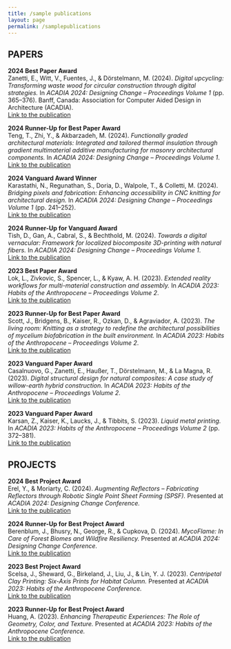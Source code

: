 ```yaml
---
title: /sample publications
layout: page
permalink: /samplepublications
---
```


## PAPERS

**2024 Best Paper Award**  
Zanetti, E., Witt, V., Fuentes, J., & Dörstelmann, M. (2024). *Digital upcycling: Transforming waste wood for circular construction through digital strategies.* In *ACADIA 2024: Designing Change – Proceedings Volume 1* (pp. 365–376). Banff, Canada: Association for Computer Aided Design in Architecture (ACADIA).  
[Link to the publication](https://drive.google.com/file/d/12R1O2JpPY6v_Pg8j2xvnBjctsmUt0mnK/view?usp=drive_link)

**2024 Runner-Up for Best Paper Award**  
Teng, T., Zhi, Y., & Akbarzadeh, M. (2024). *Functionally graded architectural materials: Integrated and tailored thermal insulation through gradient multimaterial additive manufacturing for masonry architectural components.* In *ACADIA 2024: Designing Change – Proceedings Volume 1*.  
[Link to the publication](https://drive.google.com/file/d/1-vi62clko0VdAECxEPHd2vPojw7VTTGD/view?usp=drive_link)

**2024 Vanguard Award Winner**  
Karastathi, N., Regunathan, S., Doria, D., Walpole, T., & Colletti, M. (2024). *Bridging pixels and fabrication: Enhancing accessibility in CNC knitting for architectural design.* In *ACADIA 2024: Designing Change – Proceedings Volume 1* (pp. 241–252).  
[Link to the publication](https://drive.google.com/file/d/1G2BT47Oy-Kb-jH5x1xfxVBh6c0bWm5xV/view?usp=drive_link)

**2024 Runner-Up for Vanguard Award**  
Tish, D., Gan, A., Cabral, S., & Bechthold, M. (2024). *Towards a digital vernacular: Framework for localized biocomposite 3D-printing with natural fibers.* In *ACADIA 2024: Designing Change – Proceedings Volume 1*.  
[Link to the publication](https://drive.google.com/file/d/1G2BT47Oy-Kb-jH5x1xfxVBh6c0bWm5xV/view?usp=drive_link)

**2023 Best Paper Award**  
Lok, L., Zivkovic, S., Spencer, L., & Kyaw, A. H. (2023). *Extended reality workflows for multi-material construction and assembly.* In *ACADIA 2023: Habits of the Anthropocene – Proceedings Volume 2*.  
[Link to the publication](https://drive.google.com/file/d/1LibSB6PpJ5gHIZME_sVTdeEc1H3P0HCX/view?usp=drive_link)

**2023 Runner-Up for Best Paper Award**  
Scott, J., Bridgens, B., Kaiser, R., Ozkan, D., & Agraviador, A. (2023). *The living room: Knitting as a strategy to redefine the architectural possibilities of mycelium biofabrication in the built environment.* In *ACADIA 2023: Habits of the Anthropocene – Proceedings Volume 2*.  
[Link to the publication](https://drive.google.com/file/d/14NN6HZY5N7HxN9bo6tak50bIfQ3rxiWF/view?usp=drive_link)

**2023 Vanguard Paper Award**  
Casalnuovo, G., Zanetti, E., Haußer, T., Dörstelmann, M., & La Magna, R. (2023). *Digital structural design for natural composites: A case study of willow-earth hybrid construction.* In *ACADIA 2023: Habits of the Anthropocene – Proceedings Volume 2*.  
[Link to the publication](https://drive.google.com/file/d/1h3cCiTsOGDyk5rv-dXHRAs833sD93_m6/view?usp=drive_link)

**2023 Vanguard Paper Award**  
Karsan, Z., Kaiser, K., Laucks, J., & Tibbits, S. (2023). *Liquid metal printing.* In *ACADIA 2023: Habits of the Anthropocene – Proceedings Volume 2* (pp. 372–381).  
[Link to the publication](https://drive.google.com/file/d/1LibSB6PpJ5gHIZME_sVTdeEc1H3P0HCX/view?usp=drive_link)

## PROJECTS

**2024 Best Project Award**  
Erel, Y., & Moriarty, C. (2024). *Augmenting Reflectors – Fabricating Reflectors through Robotic Single Point Sheet Forming (SPSF).* Presented at *ACADIA 2024: Designing Change Conference.*  
[Link to the publication](https://drive.google.com/file/d/1S51HsGGQYqcjOQ8wYaxD2Ec967-GHIA-/view?usp=sharing)

**2024 Runner-Up for Best Project Award**  
Berenblum, J., Bhusry, N., George, R., & Cupkova, D. (2024). *MycoFlame: In Care of Forest Biomes and Wildfire Resiliency.* Presented at *ACADIA 2024: Designing Change Conference.*  
[Link to the publication](https://drive.google.com/file/d/1xAo4VgDXUFpitEb6WlbpOc5ZyovPAXaO/view?usp=sharing)

**2023 Best Project Award**  
Scelsa, J., Sheward, G., Birkeland, J., Liu, J., & Lin, Y. J. (2023). *Centripetal Clay Printing: Six-Axis Prints for Habitat Column.* Presented at *ACADIA 2023: Habits of the Anthropocene Conference.*  
[Link to the publication](https://drive.google.com/file/d/1LZ6qAYvJVH4f-RHdYalGw6fy2K9rM_Eo/view?usp=sharing)

**2023 Runner-Up for Best Project Award**  
Huang, A. (2023). *Enhancing Therapeutic Experiences: The Role of Geometry, Color, and Texture.* Presented at *ACADIA 2023: Habits of the Anthropocene Conference.*  
[Link to the publication](https://drive.google.com/file/d/1yCmROF4FgE3D3vWcC4GOGwrHJCLZDEhK/view?usp=sharing)
